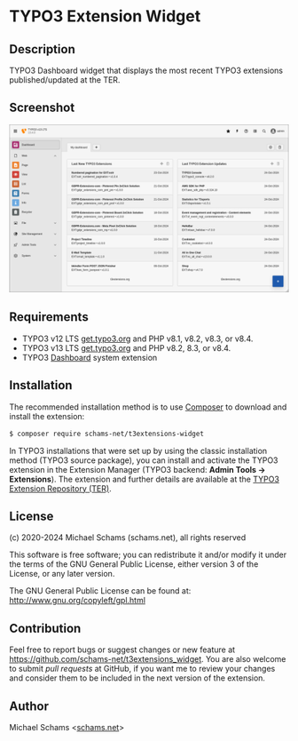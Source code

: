 # TYPO3 Extension Widget

## Description

TYPO3 Dashboard widget that displays the most recent TYPO3 extensions published/updated at the TER.

## Screenshot

![TYPO3 Dashboard Widget](Documentation/Images/screenshot.png?raw=true "TYPO3 Dashboard Widget")

## Requirements

* TYPO3 v12 LTS [get.typo3.org](https://get.typo3.org/version/12) and PHP v8.1, v8.2, v8.3, or v8.4.
* TYPO3 v13 LTS [get.typo3.org](https://get.typo3.org/version/13) and PHP v8.2, 8.3, or v8.4.
* TYPO3 [Dashboard](https://docs.typo3.org/c/typo3/cms-dashboard/main/en-us/) system extension

## Installation

The recommended installation method is to use [Composer](https://getcomposer.org/) to download and install the extension:

```bash
$ composer require schams-net/t3extensions-widget
```

In TYPO3 installations that were set up by using the classic installation method (TYPO3 source package), you can install and activate the TYPO3 extension in the Extension Manager (TYPO3 backend: **Admin Tools → Extensions**). The extension and further details are available at the [TYPO3 Extension Repository (TER)](https://extensions.typo3.org/extension/t3extensions_widget).

## License

(c) 2020-2024 Michael Schams (schams.net), all rights reserved

This software is free software; you can redistribute it and/or modify it under the terms of the GNU General Public License, either version 3 of the License, or any later version.

The GNU General Public License can be found at:  
<http://www.gnu.org/copyleft/gpl.html>

## Contribution

Feel free to report bugs or suggest changes or new feature at <https://github.com/schams-net/t3extensions_widget>.
You are also welcome to submit *pull requests* at GitHub, if you want me to review your changes and consider them to be included in the next version of the extension.

## Author

Michael Schams <[schams.net](https://schams.net)>
